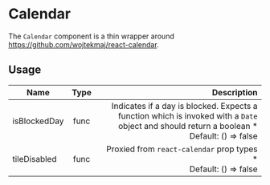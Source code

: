 <!--
This is an auto-generated markdown.
You can change it in "src/molecules/Calendar.jsx" and run build:docs to update this file.
-->

# Calendar

The `Calendar` component is a thin wrapper around https://github.com/wojtekmaj/react-calendar.

## Usage

| Name         | Type |                                                                                                                                    Description |
| ------------ | :--: | ---------------------------------------------------------------------------------------------------------------------------------------------: |
| isBlockedDay | func | Indicates if a day is blocked. Expects a function which is invoked with a `Date` object and should return a boolean \*<br>Default: () => false |
| tileDisabled | func |                                                                            Proxied from `react-calendar` prop types \*<br>Default: () => false |

